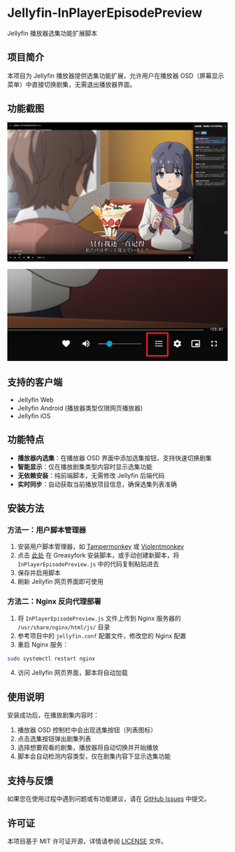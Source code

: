 # Jellyfin-InPlayerEpisodePreview

Jellyfin 播放器选集功能扩展脚本

## 项目简介

本项目为 Jellyfin 播放器提供选集功能扩展，允许用户在播放器 OSD（屏幕显示菜单）中直接切换剧集，无需退出播放器界面。

## 功能截图

![功能演示 1](img/1.png)

![功能演示 2](img/2.png)

## 支持的客户端

- Jellyfin Web
- Jellyfin Android (播放器类型仅限网页播放器)
- Jellyfin iOS

## 功能特点

- **播放器内选集**：在播放器 OSD 界面中添加选集按钮，支持快速切换剧集
- **智能显示**：仅在播放剧集类型内容时显示选集功能
- **无依赖安装**：纯前端脚本，无需修改 Jellyfin 后端代码
- **实时同步**：自动获取当前播放项目信息，确保选集列表准确

## 安装方法

### 方法一：用户脚本管理器

1. 安装用户脚本管理器，如 [Tampermonkey](https://www.tampermonkey.net/) 或 [Violentmonkey](https://violentmonkey.github.io/)
2. 点击 [此处](https://greasyfork.org/zh-CN/scripts/545514-jellyfin-%E6%92%AD%E6%94%BE%E5%99%A8%E9%80%89%E9%9B%86%E5%8A%9F%E8%83%BD) 在 Greasyfork 安装脚本，或手动创建新脚本，将 `InPlayerEpisodePreview.js` 中的代码复制粘贴进去
3. 保存并启用脚本
4. 刷新 Jellyfin 网页界面即可使用

### 方法二：Nginx 反向代理部署

1. 将 `InPlayerEpisodePreview.js` 文件上传到 Nginx 服务器的 `/usr/share/nginx/html/js/` 目录
2. 参考项目中的 `jellyfin.conf` 配置文件，修改您的 Nginx 配置
3. 重启 Nginx 服务：

```bash
sudo systemctl restart nginx
```

4. 访问 Jellyfin 网页界面，脚本将自动加载


## 使用说明

安装成功后，在播放剧集内容时：

1. 播放器 OSD 控制栏中会出现选集按钮（列表图标）
2. 点击选集按钮弹出剧集列表
3. 选择想要观看的剧集，播放器将自动切换并开始播放
4. 脚本会自动检测内容类型，仅在剧集内容下显示选集功能

## 支持与反馈

如果您在使用过程中遇到问题或有功能建议，请在 [GitHub Issues](https://github.com/guiyuanyuanbao/Jellyfin-InPlayerEpisodePreview/issues) 中提交。

## 许可证

本项目基于 MIT 许可证开源，详情请参阅 [LICENSE](LICENSE) 文件。
